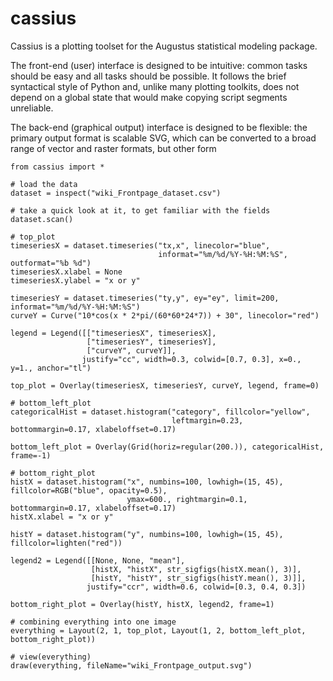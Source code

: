 cassius
=======

Cassius is a plotting toolset for the Augustus statistical modeling package.


The front-end (user) interface is designed to be intuitive: common tasks should be easy and all
tasks should be possible. It follows the brief syntactical style of Python and, unlike many plotting
toolkits, does not depend on a global state that would make copying script segments unreliable.

The back-end (graphical output) interface is designed to be flexible: the primary output format is
scalable SVG, which can be converted to a broad range of vector and raster formats, but other form


    from cassius import *

    # load the data
    dataset = inspect("wiki_Frontpage_dataset.csv")

    # take a quick look at it, to get familiar with the fields
    dataset.scan()

    # top_plot
    timeseriesX = dataset.timeseries("tx,x", linecolor="blue",
                                     informat="%m/%d/%Y-%H:%M:%S", outformat="%b %d")
    timeseriesX.xlabel = None
    timeseriesX.ylabel = "x or y"
    
    timeseriesY = dataset.timeseries("ty,y", ey="ey", limit=200, informat="%m/%d/%Y-%H:%M:%S")
    curveY = Curve("10*cos(x * 2*pi/(60*60*24*7)) + 30", linecolor="red")
    
    legend = Legend([["timeseriesX", timeseriesX],
                     ["timeseriesY", timeseriesY],
                     ["curveY", curveY]],
                    justify="cc", width=0.3, colwid=[0.7, 0.3], x=0., y=1., anchor="tl")
    
    top_plot = Overlay(timeseriesX, timeseriesY, curveY, legend, frame=0)
    
    # bottom_left_plot
    categoricalHist = dataset.histogram("category", fillcolor="yellow",
                                        leftmargin=0.23, bottommargin=0.17, xlabeloffset=0.17)
    
    bottom_left_plot = Overlay(Grid(horiz=regular(200.)), categoricalHist, frame=-1)
    
    # bottom_right_plot
    histX = dataset.histogram("x", numbins=100, lowhigh=(15, 45), fillcolor=RGB("blue", opacity=0.5),
                              ymax=600., rightmargin=0.1, bottommargin=0.17, xlabeloffset=0.17)
    histX.xlabel = "x or y"
    
    histY = dataset.histogram("y", numbins=100, lowhigh=(15, 45), fillcolor=lighten("red"))
    
    legend2 = Legend([[None, None, "mean"],
                      [histX, "histX", str_sigfigs(histX.mean(), 3)],
                      [histY, "histY", str_sigfigs(histY.mean(), 3)]],
                     justify="ccr", width=0.6, colwid=[0.3, 0.4, 0.3])
    
    bottom_right_plot = Overlay(histY, histX, legend2, frame=1)
    
    # combining everything into one image
    everything = Layout(2, 1, top_plot, Layout(1, 2, bottom_left_plot, bottom_right_plot))
    
    # view(everything)
    draw(everything, fileName="wiki_Frontpage_output.svg")
    
